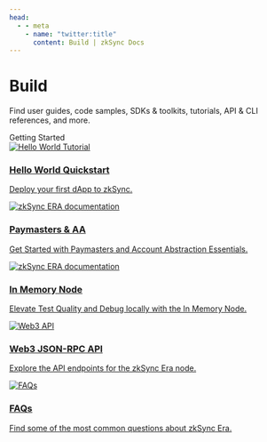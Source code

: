 ```yaml
---
head:
  - - meta
    - name: "twitter:title"
      content: Build | zkSync Docs
---
```


# Build

Find user guides, code samples, SDKs & toolkits, tutorials, API & CLI references, and more.

<div class="cards-heading">
   <span class="title-section">Getting Started</span>
</div>
<section>
  <div class="card-container">
    <a
      href="/build/quick-start/hello-world.html"
      class="card"
    >
      <img  
        src="/images/landing/hello-world.png" 
        alt="Hello World Tutorial"
      >
      <div class="content">
        <h3>Hello World Quickstart</h3>
        <p>Deploy your first dApp to zkSync.</p>
      </div>
    </a>
    <a
      href="/build/tutorials/smart-contract-development/paymasters/custom-paymaster-tutorial.html"
      class="card"
    >
      <img
        src="/images/landing/Paymasters-AA.png" 
        alt="zkSync ERA documentation"
      />
      <div class="content">
        <h3>Paymasters & AA</h3>
        <p>Get Started with Paymasters and Account Abstraction Essentials.</p>
      </div>
    </a>
    <a
      href="/build/test-and-debug/era-test-node.html"
      class="card"
    >
      <img  
        src="/images/landing/era-test-node.png" 
        alt="zkSync ERA documentation"
      >
      <div class="content">
        <h3>In Memory Node</h3>
        <p>Elevate Test Quality and Debug locally with the In Memory Node.</p>
      </div>
    </a>
    <a
      href="/build/api.html"
      class="card"
    >
      <img
        src="/images/landing/web3-api.png" 
        alt="Web3 API"
      />
      <div class="content">
        <h3>Web3 JSON-RPC API</h3>
        <p>Explore the API endpoints for the zkSync Era node.</p>
      </div>
    </a>
    <a
      href="/build/support/faq.html"
      class="card"
    >
      <img  
        src="/images/landing/faq.png" 
        alt="FAQs"
      >
      <div class="content">
        <h3>FAQs</h3>
        <p>Find some of the most common questions about zkSync Era.</p>
      </div>
    </a>
  </div>
</section>
